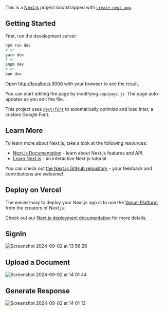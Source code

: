 This is a [Next.js](https://nextjs.org/) project bootstrapped with [`create-next-app`](https://github.com/vercel/next.js/tree/canary/packages/create-next-app).

## Getting Started

First, run the development server:

```bash
npm run dev
# or
yarn dev
# or
pnpm dev
# or
bun dev
```

Open [http://localhost:3000](http://localhost:3000) with your browser to see the result.

You can start editing the page by modifying `app/page.js`. The page auto-updates as you edit the file.

This project uses [`next/font`](https://nextjs.org/docs/basic-features/font-optimization) to automatically optimize and load Inter, a custom Google Font.

## Learn More

To learn more about Next.js, take a look at the following resources:

- [Next.js Documentation](https://nextjs.org/docs) - learn about Next.js features and API.
- [Learn Next.js](https://nextjs.org/learn) - an interactive Next.js tutorial.

You can check out [the Next.js GitHub repository](https://github.com/vercel/next.js/) - your feedback and contributions are welcome!

## Deploy on Vercel

The easiest way to deploy your Next.js app is to use the [Vercel Platform](https://vercel.com/new?utm_medium=default-template&filter=next.js&utm_source=create-next-app&utm_campaign=create-next-app-readme) from the creators of Next.js.

Check out our [Next.js deployment documentation](https://nextjs.org/docs/deployment) for more details.

## SignIn
![Screenshot 2024-09-02 at 13 56 26](https://github.com/user-attachments/assets/887bd170-8c0d-44ba-99c5-394caf4c32c4)

## Upload a Document
![Screenshot 2024-09-02 at 14 01 44](https://github.com/user-attachments/assets/525a3fd2-7dd6-4b23-84c9-795a6b6d1d3f)

## Generate Response
![Screenshot 2024-09-02 at 14 01 13](https://github.com/user-attachments/assets/34d95635-1c45-416f-8f35-f783a1353cd3)



